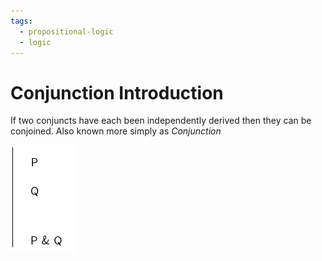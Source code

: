 ```yaml
---
tags:
  - propositional-logic
  - logic
---
```


# Conjunction Introduction

If two conjuncts have each been independently derived then they can be
conjoined. Also known more simply as _Conjunction_

![](/static/conjunc-intro.png)
